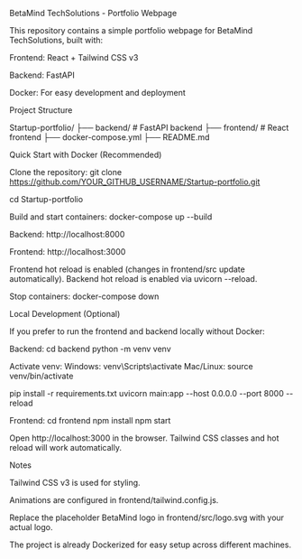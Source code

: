 BetaMind TechSolutions - Portfolio Webpage

This repository contains a simple portfolio webpage for BetaMind TechSolutions, built with:

Frontend: React + Tailwind CSS v3

Backend: FastAPI

Docker: For easy development and deployment

Project Structure

Startup-portfolio/
├── backend/ # FastAPI backend
├── frontend/ # React frontend
├── docker-compose.yml
├── README.md

Quick Start with Docker (Recommended)

Clone the repository:
git clone https://github.com/YOUR_GITHUB_USERNAME/Startup-portfolio.git

cd Startup-portfolio

Build and start containers:
docker-compose up --build

Backend: http://localhost:8000

Frontend: http://localhost:3000

Frontend hot reload is enabled (changes in frontend/src update automatically).
Backend hot reload is enabled via uvicorn --reload.

Stop containers:
docker-compose down

Local Development (Optional)

If you prefer to run the frontend and backend locally without Docker:

Backend:
cd backend
python -m venv venv

Activate venv:
Windows: venv\Scripts\activate
Mac/Linux: source venv/bin/activate

pip install -r requirements.txt
uvicorn main:app --host 0.0.0.0 --port 8000 --reload

Frontend:
cd frontend
npm install
npm start

Open http://localhost:3000
 in the browser. Tailwind CSS classes and hot reload will work automatically.

Notes

Tailwind CSS v3 is used for styling.

Animations are configured in frontend/tailwind.config.js.

Replace the placeholder BetaMind logo in frontend/src/logo.svg with your actual logo.

The project is already Dockerized for easy setup across different machines.
